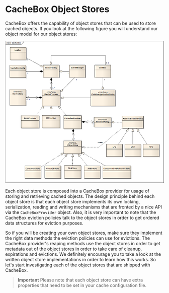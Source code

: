 # CacheBox Object Stores

CacheBox offers the capability of object stores that can be used to store cached objects. If you look at the following figure you will understand our object model for our object stores:

<img src="../images/cachebox_majorclasses.png">

Each object store is composed into a CacheBox provider for usage of storing and retrieving cached objects. The design principle behind each object store is that each object store implements its own locking, serialization, reading and writing mechanisms that are fronted by a nice API via the `CacheBoxProvider` object. Also, it is very important to note that the CacheBox eviction policies talk to the object stores in order to get ordered data structures for eviction purposes.

So if you will be creating your own object stores, make sure they implement the right data methods the eviction policies can use for evictions. The CacheBox provider's reaping methods use the object stores in order to get metadata out of the object stores in order to take care of cleanup, expirations and evictions. We definitely encourage you to take a look at the written object store implementations in order to learn how this works. So let's start investigating each of the object stores that are shipped with CacheBox.

> **Important** Please note that each object store can have extra properties that need to be set in your cache configuration file.


